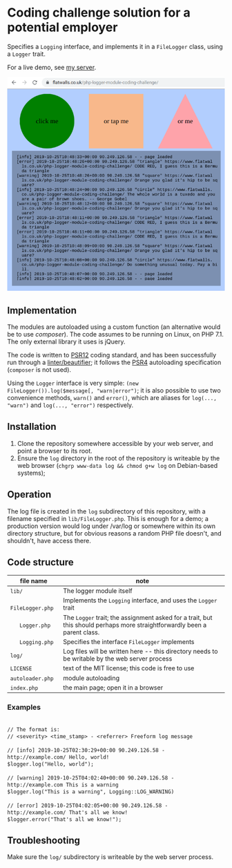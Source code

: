 # Coding challenge solution for a potential employer

Specifies a `Logging` interface, and implements it in a `FileLogger` class, using a `Logger` trait.

For a live demo, see [my server](https://www.flatwalls.co.uk/php-logger-module-coding-challenge/).

![Screenshot of the Demo](Screenshot%202019-10-25%20at%2011.48.52.png)


## Implementation

The modules are autoloaded using a custom function (an alternative would be to use *composer*). The code assumes to be running 
on Linux, on PHP 7.1. The only external library it uses is jQuery.

The code is written to [PSR12](https://www.php-fig.org/psr/psr-12/) coding standard, and has been successfully run through a [linter/beautifier](http://blog.programster.org/getting-started-with-php-codesniffer); it follows the [PSR4](https://www.php-fig.org/psr/psr-4/) autoloading specification (`composer` is not used).

Using the `Logger` interface is very simple: `(new FileLogger()).log($message[, "warn|error")`; it is also possible to use two convenience methods, `warn()` and `error()`, which are aliases for `log(..., "warn")` and `log(..., "error")` respectively.

## Installation

1. Clone the repository somewhere accessible by your web server, and point a browser to its root.
2. Ensure the `log` directory in the root of the repository is writeable by the
   web browser (`chgrp www-data log && chmod g+w log` on Debian-based systems);

## Operation

The log file is created in the `log` subdirectory of this repository, with a
filename specified in `lib/FileLogger.php`. This is enough for a demo; a
production version would log under /var/log or somewhere within its own
directory structure, but for obvious reasons a random PHP file doesn't, and
shouldn't, have access there.

## Code structure

| file name           | note                                                                                                                      |
|---------------------|---------------------------------------------------------------------------------------------------------------------------|
| `lib/`              | The logger module itself                                                                                                  |
| `   FileLogger.php` | Implements the `Logging` interface, and uses the `Logger` trait                                                           |
| `   Logger.php`     | The `Logger` trait; the assignment asked for a trait, but this should perhaps more straightforwardly been a parent class. |
| `   Logging.php`    | Specifies the interface `FileLogger` implements                                                                           |
| `log/`              | Log files will be written here -- this directory needs to be writable by the web server process                           |
| `LICENSE`           | text of the MIT license; this code is free to use                                                                         |
| `autoloader.php`    | module autoloading                                                                                                        |
| `index.php`         | the main page; open it in a browser                                                                                       |

### Examples

```$logger = new FileLogger();

// The format is:
// <severity> <time_stamp> - <referrer> Freeform log message

// [info] 2019-10-25T02:30:29+00:00 90.249.126.58 - http://example.com/ Hello, world!
$logger.log("Hello, world");

// [warning] 2019-10-25T04:02:40+00:00 90.249.126.58 - http://example.com This is a warning
$logger.log("This is a warning", Logging::LOG_WARNING)

// [error] 2019-10-25T04:02:05+00:00 90.249.126.58 - http://example.com/ That's all we know!
$logger.error("That's all we know!");
```

## Troubleshooting

Make sure the `log/` subdirectory is writeable by the web server process.
